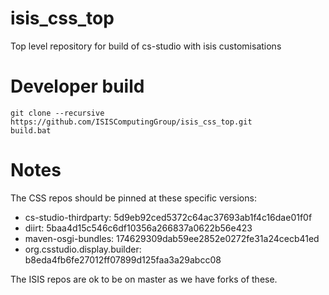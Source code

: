 # isis_css_top

Top level repository for build of cs-studio with isis customisations

# Developer build

```
git clone --recursive https://github.com/ISISComputingGroup/isis_css_top.git
build.bat
```

# Notes

The CSS repos should be pinned at these specific versions:

- cs-studio-thirdparty: 5d9eb92ced5372c64ac37693ab1f4c16dae01f0f
- diirt: 5baa4d15c546c6df10356a266837a0622b56e423
- maven-osgi-bundles: 174629309dab59ee2852e0272fe31a24cecb41ed
- org.csstudio.display.builder: b8eda4fb6fe27012ff07899d125faa3a29abcc08

The ISIS repos are ok to be on master as we have forks of these.

